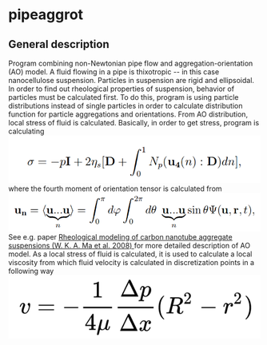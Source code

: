 # pipeaggrot

## General description
Program combining non-Newtonian pipe flow and aggregation-orientation (AO) model. A fluid flowing 
in a pipe is thixotropic -- in this case nanocellulose suspension. Particles in suspension are 
rigid and ellipsoidal. In order to find out rheological properties of suspension, behavior of 
particles must be calculated first. To do this, program is using particle distributions instead of 
single particles in order to calculate distribution function for particle aggregations and 
orientations. From AO distribution, local stress of fluid is calculated. Basically, in order to get
stress, program is calculating 
![](doc/stress.png)
where the fourth moment of orientation tensor is calculated from
![](doc/moment.png)
See e.g. paper [Rheological modeling of carbon nanotube aggregate suspensions 
(W. K. A. Ma et al. 2008)
](https://sor.scitation.org/doi/abs/10.1122/1.2982932) for more detailed description of AO model. 
As a local stress of fluid is calculated, it is used to calculate a local viscosity from which 
fluid velocity is calculated in discretization points in a following way
![](doc/velo.png)
